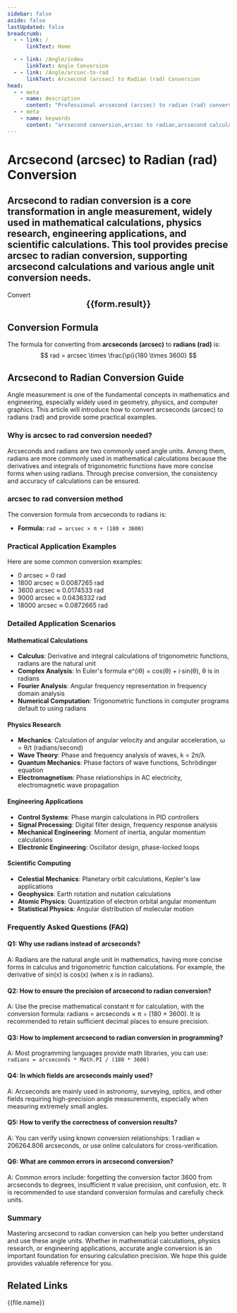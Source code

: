 ```yaml
---
sidebar: false
aside: false
lastUpdated: false
breadcrumb:
  - - link: /
      linkText: Home

  - - link: /Angle/index
      linkText: Angle Conversion
  - - link: /Angle/arcsec-to-rad
      linkText: Arcsecond (arcsec) to Radian (rad) Conversion
head:
  - - meta
    - name: description
      content: "Professional arcsecond (arcsec) to radian (rad) conversion tool, supporting arcsecond calculations and angle unit conversions. Suitable for mathematical calculations, physics research, engineering applications, and other scenarios, providing precise angle conversion formulas and practical guides."
  - - meta
    - name: keywords
      content: "arcsecond conversion,arcsec to radian,arcsecond calculation formula,angle unit conversion,arcsecond equals how many radians,mathematical calculation,physics research,engineering application,angle calculator,radian"
---
```

# Arcsecond (arcsec) to Radian (rad) Conversion

Arcsecond to radian conversion is a core transformation in angle measurement, widely used in mathematical calculations, physics research, engineering applications, and scientific calculations. This tool provides precise arcsec to radian conversion, supporting arcsecond calculations and various angle unit conversion needs.
---
<script setup>
import { onMounted, reactive, inject, ref } from 'vue'
import { NButton, NForm, NFormItem, NInput, NInputNumber, NSelect, NCard, useMessage,NGrid ,NGi } from 'naive-ui'
import { defineClientComponent } from 'vitepress'
import { Angle } from '../files';
const convert = inject('convert')

const form = reactive({
  number: null,
  result: '',
  title: 'Arcsecond to Radian Converter'
})

const seoKey = [
  'arcsecond conversion', 'arcsec to radian', 'arcsecond calculation formula', 'angle unit conversion', 'arcsecond equals how many radians',
  'mathematical calculation', 'physics research', 'engineering application', 'angle calculator', 'radian',
  'arcsec to radian', 'arcsecond conversion', 'angle unit converter', 'radian calculation',
  'mathematical calculation', 'physics research', 'engineering application', 'radian converter'
]

const convertHandler = () => {
  if (form.number !== null && !isNaN(form.number)) {
    const convertedValue = parseFloat(form.number) * Math.PI / (180 * 3600)
    form.result = `${form.number}arcsec = ${convertedValue.toFixed(4)}rad`
  } else {
    form.result = 'Please enter a valid number.'
  }
}
</script>

<n-card :title="form.title" class="converter-card">
  <n-form size="large" :model="form">
    <n-form-item label="Arcsecond (arcsec)">
      <n-input-number v-model:value="form.number" placeholder="Enter arcseconds" style="width: 100%" />
    </n-form-item>
    <n-form-item>
      <n-button type="info" @click="convertHandler" block>Convert</n-button>
    </n-form-item>
  </n-form>

  <n-card embedded :bordered="false" hoverable style="margin-top: 16px;">
    <template #header>
      <div style="text-align:center;font-size:16px;color:#666;">
        {{form.title}}
      </div>
    </template>
    <div style="text-align:center;font-size:20px;">
      <strong>{{form.result}}</strong>
    </div>
    <template #footer>
      <div style="text-align:center;font-size:12px;color:#999;">
        <span v-for="(keyword, index) in seoKey" :key="index">
          {{keyword}}<span v-if="index < seoKey.length - 1"> | </span>
        </span>
      </div>
    </template>
  </n-card>
</n-card>

## Conversion Formula

The formula for converting from **arcseconds (arcsec)** to **radians (rad)** is:
$$ rad = arcsec \times \frac{\pi}{180 \times 3600} $$

## Arcsecond to Radian Conversion Guide

Angle measurement is one of the fundamental concepts in mathematics and engineering, especially widely used in geometry, physics, and computer graphics. This article will introduce how to convert arcseconds (arcsec) to radians (rad) and provide some practical examples.

### Why is arcsec to rad conversion needed?

Arcseconds and radians are two commonly used angle units. Among them, radians are more commonly used in mathematical calculations because the derivatives and integrals of trigonometric functions have more concise forms when using radians. Through precise conversion, the consistency and accuracy of calculations can be ensured.

### arcsec to rad conversion method

The conversion formula from arcseconds to radians is:

- **Formula:** `rad = arcsec × π ÷ (180 × 3600)`

### Practical Application Examples

Here are some common conversion examples:

- 0 arcsec = 0 rad
- 1800 arcsec ≈ 0.0087265 rad
- 3600 arcsec ≈ 0.0174533 rad
- 9000 arcsec ≈ 0.0436332 rad
- 18000 arcsec ≈ 0.0872665 rad

### Detailed Application Scenarios

#### Mathematical Calculations
- **Calculus**: Derivative and integral calculations of trigonometric functions, radians are the natural unit
- **Complex Analysis**: In Euler's formula e^(iθ) = cos(θ) + i·sin(θ), θ is in radians
- **Fourier Analysis**: Angular frequency representation in frequency domain analysis
- **Numerical Computation**: Trigonometric functions in computer programs default to using radians

#### Physics Research
- **Mechanics**: Calculation of angular velocity and angular acceleration, ω = θ/t (radians/second)
- **Wave Theory**: Phase and frequency analysis of waves, k = 2π/λ
- **Quantum Mechanics**: Phase factors of wave functions, Schrödinger equation
- **Electromagnetism**: Phase relationships in AC electricity, electromagnetic wave propagation

#### Engineering Applications
- **Control Systems**: Phase margin calculations in PID controllers
- **Signal Processing**: Digital filter design, frequency response analysis
- **Mechanical Engineering**: Moment of inertia, angular momentum calculations
- **Electronic Engineering**: Oscillator design, phase-locked loops

#### Scientific Computing
- **Celestial Mechanics**: Planetary orbit calculations, Kepler's law applications
- **Geophysics**: Earth rotation and nutation calculations
- **Atomic Physics**: Quantization of electron orbital angular momentum
- **Statistical Physics**: Angular distribution of molecular motion

### Frequently Asked Questions (FAQ)

#### Q1: Why use radians instead of arcseconds?
A: Radians are the natural angle unit in mathematics, having more concise forms in calculus and trigonometric function calculations. For example, the derivative of sin(x) is cos(x) (when x is in radians).

#### Q2: How to ensure the precision of arcsecond to radian conversion?
A: Use the precise mathematical constant π for calculation, with the conversion formula: radians = arcseconds × π ÷ (180 × 3600). It is recommended to retain sufficient decimal places to ensure precision.

#### Q3: How to implement arcsecond to radian conversion in programming?
A: Most programming languages provide math libraries, you can use: `radians = arcseconds * Math.PI / (180 * 3600)`

#### Q4: In which fields are arcseconds mainly used?
A: Arcseconds are mainly used in astronomy, surveying, optics, and other fields requiring high-precision angle measurements, especially when measuring extremely small angles.

#### Q5: How to verify the correctness of conversion results?
A: You can verify using known conversion relationships: 1 radian ≈ 206264.806 arcseconds, or use online calculators for cross-verification.

#### Q6: What are common errors in arcsecond conversion?
A: Common errors include: forgetting the conversion factor 3600 from arcseconds to degrees, insufficient π value precision, unit confusion, etc. It is recommended to use standard conversion formulas and carefully check units.

### Summary

Mastering arcsecond to radian conversion can help you better understand and use these angle units. Whether in mathematical calculations, physics research, or engineering applications, accurate angle conversion is an important foundation for ensuring calculation precision. We hope this guide provides valuable reference for you.

## Related Links
<n-grid x-gap="12" :cols="2">
  <n-gi v-for="(file, index) in Angle" :key="index">
    <n-button
      text
      tag="a"
      :href="file.path"
      type="info"
    >
      {{file.name}}
    </n-button>
  </n-gi>
</n-grid>